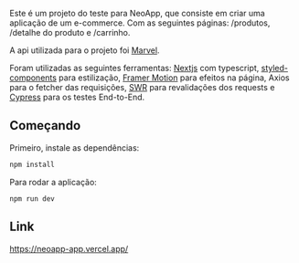 Este é um projeto do teste para NeoApp, que consiste em criar uma aplicação de um e-commerce. Com as seguintes páginas: /produtos, /detalhe do produto e /carrinho.

A api utilizada para o projeto foi [Marvel](https://developer.marvel.com).

Foram utilizadas as seguintes ferramentas: [Nextjs](https://nextjs.org/) com typescript, [styled-components](https://styled-components.com/) para estilização, [Framer Motion](https://www.framer.com/motion/) para efeitos na página, Axios para o fetcher das requisições, [SWR](https://swr.vercel.app/) para revalidações dos requests e [Cypress](https://www.cypress.io/) para os testes End-to-End.

## Começando

Primeiro, instale as dependências:

```bash
npm install
```

Para rodar a aplicação:

```
npm run dev
```

## Link

https://neoapp-app.vercel.app/
